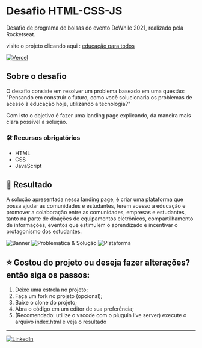 # Desafio HTML-CSS-JS
Desafio de programa de bolsas do evento DoWhile 2021, realizado pela Rocketseat.

visite o projeto clicando aqui : [educação para todos](http://educacao-para-todos.vercel.app/)

[![Vercel](https://img.shields.io/badge/vercel-%23000000.svg?style=for-the-badge&logo=vercel&logoColor=white)](http://educacao-para-todos.vercel.app/)

## Sobre o desafio

O desafio consiste em resolver um problema baseado em uma questão:
"Pensando em construir o futuro, como você solucionaria os problemas de acesso à educação hoje, utilizando a tecnologia?"

Com isto o objetivo é fazer uma landing page explicando, da maneira mais clara possível a solução.

### :hammer_and_wrench: Recursos obrigatórios
- HTML
- CSS
- JavaScript

## :dart: Resultado

A solução apresentada nessa landing page, é criar uma plataforma que possa ajudar as comunidades e estudantes, terem acesso a educação e promover a colaboração
entre as comunidades, empresas e estudantes, tanto na parte de doações de equipamentos eletrônicos, compartilhamento de informações, eventos que estimulem o
aprendizado e incentivar o protagonismo dos estudantes.

![Banner](https://user-images.githubusercontent.com/54460658/145328973-5346f342-e6b8-4b60-9bc7-88d5eb3a1184.png)
![Problematica & Solução](https://user-images.githubusercontent.com/54460658/145328976-e7500739-ae26-4ce1-9469-d514732649cb.png)
![Plataforma](https://user-images.githubusercontent.com/54460658/145328977-2292dee3-9b4d-4ba3-926e-66686f660011.png)

## :star: Gostou do projeto ou deseja fazer alterações? então siga os passos:
1. Deixe uma estrela no projeto;
2. Faça um fork no projeto (opcional);
3. Baixe o clone do projeto;
4. Abra o código em um editor de sua preferência;
5. (Recomendado: utilize o vscode com o pluguin live server) execute o arquivo index.html e veja o resultado

---
[![LinkedIn](https://img.shields.io/badge/linkedin-%230077B5.svg?style=for-the-badge&logo=linkedin&logoColor=white)](https://www.linkedin.com/in/fcventura02/)
